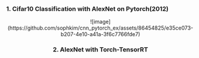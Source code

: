 ### 1. Cifar10 Classification with AlexNet on Pytorch(2012)
<center>![image](https://github.com/sophkim/cnn_pytorch_ex/assets/86454825/e35ce073-b207-4e10-a41a-3f6c7766fde7)

### 2. AlexNet with Torch-TensorRT
